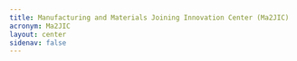 ```yaml
---
title: Manufacturing and Materials Joining Innovation Center (Ma2JIC)
acronym: Ma2JIC
layout: center
sidenav: false
---
```

